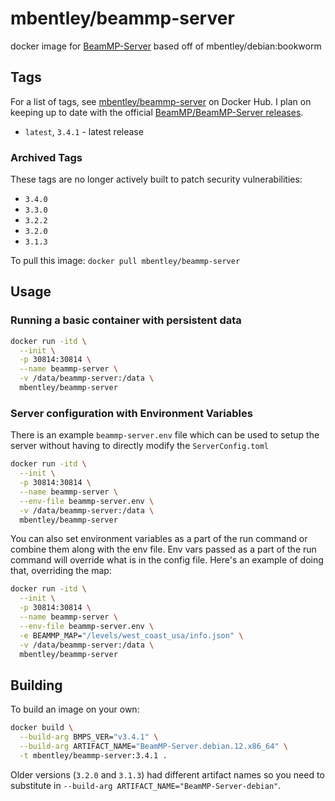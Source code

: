 # mbentley/beammp-server

docker image for [BeamMP-Server](https://github.com/BeamMP/BeamMP-Server)
based off of mbentley/debian:bookworm

## Tags

For a list of tags, see [mbentley/beammp-server](https://hub.docker.com/r/mbentley/beammp-server/tags) on Docker Hub. I plan on keeping up to date with the official [BeamMP/BeamMP-Server releases](https://github.com/BeamMP/BeamMP-Server/releases).

* `latest`, `3.4.1` - latest release

### Archived Tags

These tags are no longer actively built to patch security vulnerabilities:

* `3.4.0`
* `3.3.0`
* `3.2.2`
* `3.2.0`
* `3.1.3`

To pull this image:
`docker pull mbentley/beammp-server`

## Usage

### Running a basic container with persistent data

```bash
docker run -itd \
  --init \
  -p 30814:30814 \
  --name beammp-server \
  -v /data/beammp-server:/data \
  mbentley/beammp-server
```

### Server configuration with Environment Variables

There is an example `beammp-server.env` file which can be used to setup the server without having to directly modify the `ServerConfig.toml`

```bash
docker run -itd \
  --init \
  -p 30814:30814 \
  --name beammp-server \
  --env-file beammp-server.env \
  -v /data/beammp-server:/data \
  mbentley/beammp-server
```

You can also set environment variables as a part of the run command or combine them along with the env file. Env vars passed as a part of the run command will override what is in the config file. Here's an example of doing that, overriding the map:

```bash
docker run -itd \
  --init \
  -p 30814:30814 \
  --name beammp-server \
  --env-file beammp-server.env \
  -e BEAMMP_MAP="/levels/west_coast_usa/info.json" \
  -v /data/beammp-server:/data \
  mbentley/beammp-server
```

## Building

To build an image on your own:

```bash
docker build \
  --build-arg BMPS_VER="v3.4.1" \
  --build-arg ARTIFACT_NAME="BeamMP-Server.debian.12.x86_64" \
  -t mbentley/beammp-server:3.4.1 .
```

Older versions (`3.2.0` and `3.1.3`) had different artifact names so you need to substitute in `--build-arg ARTIFACT_NAME="BeamMP-Server-debian"`.
